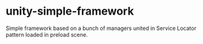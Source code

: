 # unity-simple-framework
Simple framework based on a bunch of managers united in Service Locator pattern loaded in preload scene.
